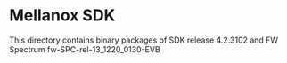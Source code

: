 Mellanox SDK
=============

This directory contains binary packages of SDK release 4.2.3102 and FW Spectrum fw-SPC-rel-13_1220_0130-EVB
